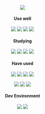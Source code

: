 <div align="center">

  <img src="https://capsule-render.vercel.app/api?type=venom&color=auto&customColorList=6&height=150&section=header&text=eugene%20cha&fontSize=42&animation=fadeIn" />

  #### Use well
  <p>
    <img src="https://img.shields.io/badge/Java-EA2D2F?style=for-the-badge&logo=openjdk"/>
    <img src="https://img.shields.io/badge/Android-3DDC84?style=for-the-badge&logo=android&logoColor=white"/>
    <img src="https://img.shields.io/badge/JavaScript-F7DF1E?style=for-the-badge&logo=javascript&logoColor=white"/>
    <img src="https://img.shields.io/badge/Git-F05032?style=for-the-badge&logo=git&logoColor=white"/>
  </p>
  
  #### Studying
  <p>
    <img src="https://img.shields.io/badge/TypeScript-3178C6?style=for-the-badge&logo=typescript&logoColor=white"/>
    <img src="https://img.shields.io/badge/React-61DAFB?style=for-the-badge&logo=react&logoColor=white"/>
    <img src="https://img.shields.io/badge/Node.js-339933?style=for-the-badge&logo=Node.js&logoColor=white"/>
    <img src="https://img.shields.io/badge/Firebase-FFCA28?style=for-the-badge&logo=firebase&logoColor=white"/>
  </p>
  
  #### Have used
  <p>
    <img src="https://img.shields.io/badge/HTML5-E34F26?style=for-the-badge&logo=html5&logoColor=white"/>
    <img src="https://img.shields.io/badge/CSS-1572B6?style=for-the-badge&logo=css3&logoColor=white"/>
    <img src="https://img.shields.io/badge/Spring-6DB33F?style=for-the-badge&logo=spring&logoColor=white"/>
    <img src="https://img.shields.io/badge/MySql-4479A1?style=for-the-badge&logo=mysql&logoColor=white"/>
  </p>
  <p>
    <img src="https://img.shields.io/badge/Flutter-3481FE?style=for-the-badge&logo=flutter&logoColor=white"/>
    <img src="https://img.shields.io/badge/Django-092E20?style=for-the-badge&logo=django&logoColor=white"/>
    <img src="https://img.shields.io/badge/Python-3776AB?style=for-the-badge&logo=python&logoColor=white"/>
  </p>

  #### Dev Environment
  <p>
    <img src="https://img.shields.io/badge/Windows-0078D4?style=for-the-badge&logo=windows11&logoColor=white"/>
    <img src="https://img.shields.io/badge/JetBrians-000000?style=for-the-badge&logo=jetbrains&logoColor=white"/>
  </p>
  
</div>
